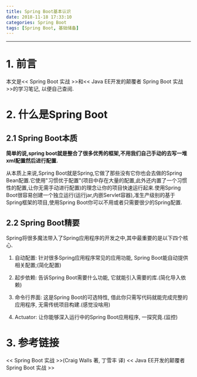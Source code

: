 ```yaml
---
title: Spring Boot基本认识
date: 2018-11-18 17:33:10
categories: Spring Boot
tags: [Spring Boot, 基础储备]
---
```


----

<!-- more -->

# 1. 前言

本文是<< Spring Boot 实战 >>和<< Java EE开发的颠覆者 Spring Boot 实战 >>的学习笔记, 以便自己查阅.

# 2. 什么是Spring Boot

## 2.1 Spring Boot本质

**简单的说,spring boot就是整合了很多优秀的框架,不用我们自己手动的去写一堆xml配置然后进行配置.**

从本质上来说,Spring Boot就是Spring,它做了那些没有它你也会去做的Spring Bean配置.它使用"习惯优于配置"(项目中存在大量的配置,此外还内置了一个习惯性的配置,让你无需手动进行配置)的理念让你的项目快速运行起来.使用Spring Boot很容易创建一个独立运行(运行jar,内嵌Servlet容器),准生产级别的基于Spring框架的项目,使用Spring Boot你可以不用或者只需要很少的Spring配置.

## 2.2 Spring Boot精要

Spring将很多魔法带入了Spring应用程序的开发之中,其中最重要的是以下四个核心.

1. 自动配置: 针对很多Spring应用程序常见的应用功能, Spring Boot能自动提供相关配置;(简化配置)

2. 起步依赖: 告诉Spring Boot需要什么功能, 它就能引入需要的库.(简化导入依赖)

3. 命令行界面: 这是Spring Boot的可选特性, 借此你只需写代码就能完成完整的应用程序, 无需传统项目构建.(感觉没啥用)

4. Actuator: 让你能够深入运行中的Spring Boot应用程序, 一探究竟.(监控)

# 3. 参考链接

<< Spring Boot 实战 >>(Craig Walls 著, 丁雪丰 译)
<< Java EE开发的颠覆者 Spring Boot 实战 >>